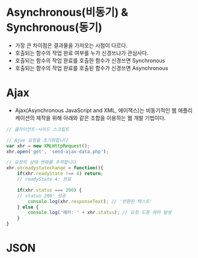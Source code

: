 # Asynchronous(비동기) & Synchronous(동기)
- 가장 큰 차이점은 결과물을 가저오는 시점이 다르다.
- 호출되는 함수의 작업 완료 여부를 누가 신경쓰냐가 관심사다.
- 호출되는 함수의 작업 완료를 호출한 함수가 신경쓰면 Synchronous
- 호출되는 함수의 작업 완료를 호출된 함수가 신경쓰면 Asynchronous

# Ajax
- Ajax(Asynchronous JavaScript and XML, 에이잭스)는 비동기적인 웹 애플리케이션의 제작을 위해 아래와 같은 조합을 이용하는 웹 개발 기법이다.

```javascript
// 클라이언트-사이드 스크립트

// Ajax 요청을 초기화합니다
var xhr = new XMLHttpRequest();
xhr.open('get', 'send-ajax-data.php');

// 요청의 상태 변화를 추적합니다
xhr.onreadystatechange = function(){
	if(xhr.readyState !== 4) return;
	// readyState 4: 완료

	if(xhr.status === 200) {
    // status 200: 성공
		console.log(xhr.responseText); // '반환된 텍스트'
	} else {
		console.log('에러: ' + xhr.status); // 요청 도중 에러 발생
	}
}

```

# JSON
